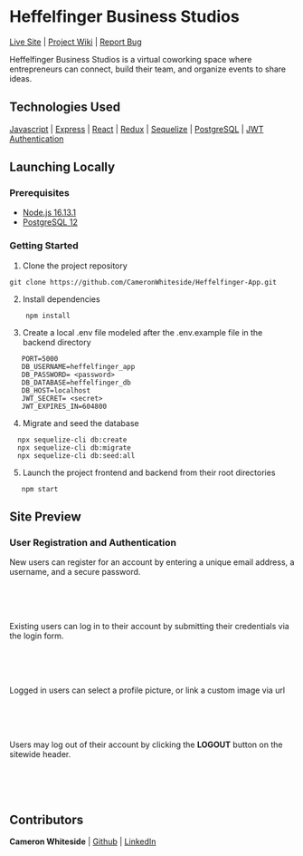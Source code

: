 <!--

git push heroku master

heroku run npm run sequelize db:seed:undo:all
heroku run npm run sequelize db:migrate:undo:all
heroku run npm run sequelize db:migrate
heroku run npm run sequelize db:seed:all


 -->

# Heffelfinger Business Studios

<a href="https://recipeople.herokuapp.com/">Live Site</a>  |  <a href="https://github.com/MeiMeiYS/group-9-best-group/wiki"> Project Wiki</a> | <a href="https://github.com/MeiMeiYS/group-9-best-group/issue">Report Bug</a>

Heffelfinger Business Studios is a virtual coworking space where entrepreneurs can connect, build their team, and organize events to share ideas.

## Technologies Used
[Javascript](https://developer.mozilla.org/en-US/docs/Web/JavaScript)  | [Express](https://expressjs.com/)   |  [React](https://reactjs.org/) |  [Redux](https://redux.js.org/) | [Sequelize](sequelize.org)   |  [PostgreSQL](https://www.postgresql.org/)   |  [JWT Authentication](https://jwt.io/introduction)

## Launching Locally

### Prerequisites
 - [Node.js 16.13.1](https://nodejs.org/en/)
 - [PostgreSQL 12](https://www.postgresql.org/docs/12/index.html)

### Getting Started

1. Clone the project repository
```
git clone https://github.com/CameronWhiteside/Heffelfinger-App.git
```
2. Install dependencies
```
    npm install
```

3.  Create a local .env file modeled after the .env.example file in the backend directory
```
   PORT=5000
   DB_USERNAME=heffelfinger_app
   DB_PASSWORD= <password>
   DB_DATABASE=heffelfinger_db
   DB_HOST=localhost
   JWT_SECRET= <secret>
   JWT_EXPIRES_IN=604800

```
4. Migrate and seed the database
 ```
   npx sequelize-cli db:create
   npx sequelize-cli db:migrate
   npx sequelize-cli db:seed:all
```

5. Launch the project frontend and backend from their root directories
 ```
    npm start
 ```

## Site Preview


### User Registration and Authentication
New users can register for an account by entering a unique email address, a username, and a secure password.

<div align="center">
<br/>
<!-- <img src="https://i.ibb.co/7ybwmS4/sample123-register.gif" alt="Explore Recent Recipes" height="300" align="center"/> -->
<br/>
<br/>
</div>


Existing users can log in to their account by submitting their credentials via the login form.

<div align="center">
<br/>
<!-- <img src="https://i.ibb.co/mN1vsht/sample123-login.gif" alt="Explore Recent Recipes" height="300" align="center"/> -->
<br/>
<br/>
</div>


Logged in users can select a profile picture, or link a custom image via url

<div align="center">
<br/>
<!-- <img src="https://i.ibb.co/dc4Pv24/profile-picture-selection.gif" alt="Select Profile Image" height="450" align="center"/> -->
<br/>
<br/>
</div>

Users may log out of their account by clicking the **LOGOUT** button on the sitewide header.

<div align="center">
<br/>
<!-- <img src="https://i.ibb.co/3fCRrM2/Logout-Click.gif" alt="Logout" height="300" align="center"/> -->
<br/>
<br/>
</div>


## Contributors

**Cameron Whiteside** | <a href='https://github.com/CameronWhiteside'>Github</a> | <a href='https://www.linkedin.com/in/cameronwhiteside/'>LinkedIn</a>
